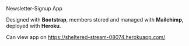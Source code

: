 Newsletter-Signup App

Designed with **Bootstrap**, members stored and managed with **Mailchimp**, deployed with **Heroku**.

Can view app on https://sheltered-stream-08074.herokuapp.com/
